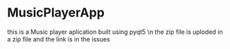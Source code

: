# MusicPlayerApp
this is a  Music player aplication built using pyqt5  \n
the zip file is uploded in a zip file and the link is in the issues

